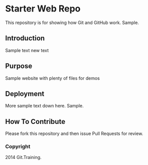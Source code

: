 # Starter Web Repo

This repository is for showing how Git and GitHub work. Sample.

## Introduction

Sample text new text

## Purpose

Sample website with plenty of files for demos

## Deployment

More sample text down here. Sample.

## How To Contribute

Please fork this repository and then issue Pull Requests for review.


### Copyright

2014 Git.Training.
